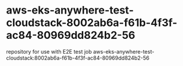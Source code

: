 # aws-eks-anywhere-test-cloudstack-8002ab6a-f61b-4f3f-ac84-80969dd824b2-56
repository for use with E2E test job aws-eks-anywhere-test-cloudstack:8002ab6a-f61b-4f3f-ac84-80969dd824b2-56
